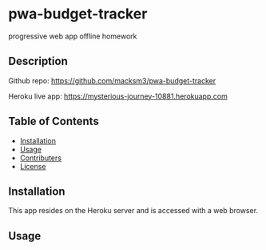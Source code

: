 # pwa-budget-tracker
progressive web app offline homework
## Description


Github repo: https://github.com/macksm3/pwa-budget-tracker

Heroku live app: https://mysterious-journey-10881.herokuapp.com

## Table of Contents 

* [Installation](#installation)
* [Usage](#usage)
* [Contributers](#contributers)
* [License](#license)

## Installation
This app resides on the Heroku server and is accessed with a web browser.

## Usage


